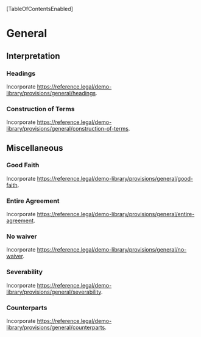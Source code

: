 [TableOfContentsEnabled]

# General

## Interpretation

### Headings

Incorporate <https://reference.legal/demo-library/provisions/general/headings>.

### Construction of Terms

Incorporate <https://reference.legal/demo-library/provisions/general/construction-of-terms>.

## Miscellaneous

### Good Faith

Incorporate <https://reference.legal/demo-library/provisions/general/good-faith>.

### Entire Agreement

Incorporate <https://reference.legal/demo-library/provisions/general/entire-agreement>.

### No waiver

Incorporate <https://reference.legal/demo-library/provisions/general/no-waiver>.

### Severability

Incorporate <https://reference.legal/demo-library/provisions/general/severability>.

### Counterparts

Incorporate <https://reference.legal/demo-library/provisions/general/counterparts>.